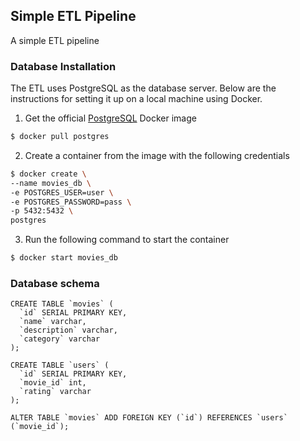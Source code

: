## Simple ETL Pipeline

A simple ETL pipeline

### Database Installation

The ETL uses PostgreSQL as the database server. Below are the instructions for setting it up on a local machine using
Docker.

1. Get the official [PostgreSQL](https://hub.docker.com/_/postgres) Docker image

```bash 
$ docker pull postgres
```

2. Create a container from the image with the following credentials

```bash 
$ docker create \
--name movies_db \
-e POSTGRES_USER=user \
-e POSTGRES_PASSWORD=pass \
-p 5432:5432 \
postgres
```

3. Run the following command to start the container
```bash 
$ docker start movies_db
```

### Database schema

```postgresql
CREATE TABLE `movies` (
  `id` SERIAL PRIMARY KEY,
  `name` varchar,
  `description` varchar,
  `category` varchar
);

CREATE TABLE `users` (
  `id` SERIAL PRIMARY KEY,
  `movie_id` int,
  `rating` varchar
);

ALTER TABLE `movies` ADD FOREIGN KEY (`id`) REFERENCES `users` (`movie_id`);

```

